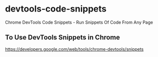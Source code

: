 # devtools-code-snippets
Chrome DevTools Code Snippets - Run Snippets Of Code From Any Page


## To Use DevTools Snippets in Chrome
https://developers.google.com/web/tools/chrome-devtools/snippets
